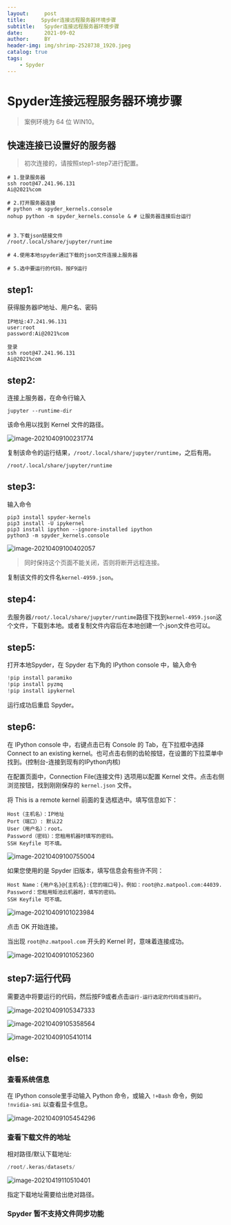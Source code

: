 ```yaml
---
layout:     post
title:     Spyder连接远程服务器环境步骤
subtitle:   Spyder连接远程服务器环境步骤
date:       2021-09-02
author:     BY
header-img: img/shrimp-2528738_1920.jpeg
catalog: true
tags:
    - Spyder
---
```




# Spyder连接远程服务器环境步骤

> 案例环境为 64 位 WIN10。



## 快速连接已设置好的服务器

> 初次连接的，请按照step1-step7进行配置。

```shell
# 1.登录服务器
ssh root@47.241.96.131
Ai@2021%com

# 2.打开服务器连接
# python -m spyder_kernels.console
nohup python -m spyder_kernels.console & # 让服务器连接后台运行


# 3.下载json链接文件
/root/.local/share/jupyter/runtime

# 4.使用本地spyder通过下载的json文件连接上服务器

# 5.选中要运行的代码，按F9运行
```



## step1:

获得服务器IP地址、用户名、密码

```
IP地址:47.241.96.131
user:root
password:Ai@2021%com
```

```shell
登录
ssh root@47.241.96.131
Ai@2021%com
```



## step2:

连接上服务器，在命令行输入

```shell
jupyter --runtime-dir
```

该命令用以找到 Kernel 文件的路径。

![image-20210409100231774](018设置Spyder连接远程服务器.assets/image-20210409100231774.png)

复制该命令的运行结果，`/root/.local/share/jupyter/runtime`，之后有用。

```shell
/root/.local/share/jupyter/runtime
```



## step3:

输入命令

```shell
pip3 install spyder-kernels
pip3 install -U ipykernel
pip3 install ipython --ignore-installed ipython
python3 -m spyder_kernels.console
```

![image-20210409100402057](018设置Spyder连接远程服务器.assets/image-20210409100402057.png)

> 同时保持这个页面不能关闭，否则将断开远程连接。

复制该文件的文件名`kernel-4959.json`。

## step4:

去服务器`/root/.local/share/jupyter/runtime`路径下找到`kernel-4959.json`这个文件，下载到本地。或者复制文件内容后在本地创建一个.json文件也可以。

## step5:

打开本地Spyder，在 Spyder 右下角的 IPython console 中，输入命令

```python
!pip install paramiko
!pip install pyzmq
!pip install ipykernel
```

运行成功后重启 Spyder。

## step6:

在 IPython console 中，右键点击已有 Console 的 Tab，在下拉框中选择 Connect to an existing kernel。也可点击右侧的齿轮按钮，在设置的下拉菜单中找到。(控制台-连接到现有的IPython内核)

在配置页面中，Connection File(连接文件) 选项用以配置 Kernel 文件。点击右侧浏览按钮，找到刚刚保存的 `kernel.json` 文件。

将 This is a remote kernel 前面的复选框选中。填写信息如下：

```
Host（主机名）：IP地址
Port（端口）: 默认22
User（用户名）：root。
Password（密码）：您租用机器时填写的密码。
SSH Keyfile 可不填。
```



![image-20210409100755004](018设置Spyder连接远程服务器.assets/image-20210409100755004.png)

如果您使用的是 Spyder 旧版本，填写信息会有些许不同：

```
Host Name：{用户名}@{主机名}:{您的端口号}。例如：root@hz.matpool.com:44039.
Password：您租用矩池云机器时，填写的密码。
SSH Keyfile 可不填。
```

![image-20210409101023984](018设置Spyder连接远程服务器.assets/image-20210409101023984.png)

点击 OK 开始连接。

当出现 `root@hz.matpool.com` 开头的 Kernel 时，意味着连接成功。

![image-20210409101052360](018设置Spyder连接远程服务器.assets/image-20210409101052360.png)

## step7:运行代码

需要选中将要运行的代码，然后按F9或者点击`运行-运行选定的代码或当前行`。

![image-20210409105347333](018设置Spyder连接远程服务器.assets/image-20210409105347333.png)

![image-20210409105358564](018设置Spyder连接远程服务器.assets/image-20210409105358564.png)

![image-20210409105410114](018设置Spyder连接远程服务器.assets/image-20210409105410114.png)

## else:

### 查看系统信息

在 IPython console里手动输入 Python 命令，或输入 `!+Bash` 命令，例如 `!nvidia-smi` 以查看显卡信息。

![image-20210409105454296](018设置Spyder连接远程服务器.assets/image-20210409105454296.png)

### 查看下载文件的地址

相对路径/默认下载地址:

```python
/root/.keras/datasets/
```

![image-20210419110510401](018设置Spyder连接远程服务器.assets/image-20210419110510401.png)

指定下载地址需要给出绝对路径。

### Spyder 暂不支持文件同步功能


